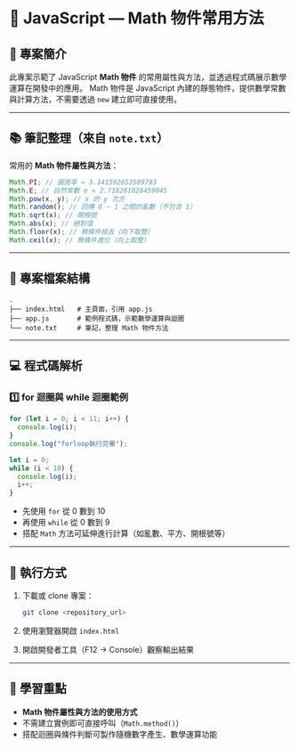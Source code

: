 # 🔢 JavaScript — Math 物件常用方法

## 📌 專案簡介

此專案示範了 JavaScript **Math 物件** 的常用屬性與方法，並透過程式碼展示數學運算在開發中的應用。
Math 物件是 JavaScript 內建的靜態物件，提供數學常數與計算方法，不需要透過 `new` 建立即可直接使用。

---

## 📚 筆記整理（來自 `note.txt`）

常用的 **Math 物件屬性與方法**：

```javascript
Math.PI; // 圓周率 ≈ 3.141592653589793
Math.E; // 自然常數 e ≈ 2.718281828459045
Math.pow(x, y); // x 的 y 次方
Math.random(); // 回傳 0 ~ 1 之間的亂數（不包含 1）
Math.sqrt(x); // 開根號
Math.abs(x); // 絕對值
Math.floor(x); // 無條件捨去（向下取整）
Math.ceil(x); // 無條件進位（向上取整）
```

---

## 📂 專案檔案結構

```
.
├── index.html   # 主頁面，引用 app.js
├── app.js       # 範例程式碼，示範數學運算與迴圈
└── note.txt     # 筆記，整理 Math 物件方法
```

---

## 💻 程式碼解析

### 1️⃣ for 迴圈與 while 迴圈範例

```javascript
for (let i = 0; i < 11; i++) {
  console.log(i);
}
console.log("forloop執行完畢");

let i = 0;
while (i < 10) {
  console.log(i);
  i++;
}
```

- 先使用 `for` 從 0 數到 10
- 再使用 `while` 從 0 數到 9
- 搭配 `Math` 方法可延伸進行計算（如亂數、平方、開根號等）

---

## 🚀 執行方式

1. 下載或 clone 專案：

   ```bash
   git clone <repository_url>
   ```

2. 使用瀏覽器開啟 `index.html`
3. 開啟開發者工具（F12 → Console）觀察輸出結果

---

## 🎯 學習重點

- **Math 物件屬性與方法的使用方式**
- 不需建立實例即可直接呼叫（`Math.method()`）
- 搭配迴圈與條件判斷可製作隨機數字產生、數學運算功能
